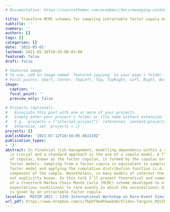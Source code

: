```yaml
---
# Documentation: https://sourcethemes.com/academic/docs/managing-content/

title: Transform MCMC schemes for sampling intractable factor copula models
subtitle: ''
summary: ''
authors: []
tags: []
categories: []
date: '2021-05-01'
lastmod: 2021-05-18T10:35:08-03:00
featured: false
draft: false

# Featured image
# To use, add an image named `featured.jpg/png` to your page's folder.
# Focal points: Smart, Center, TopLeft, Top, TopRight, Left, Right, BottomLeft, Bottom, BottomRight.
image:
  caption: ''
  focal_point: ''
  preview_only: false

# Projects (optional).
#   Associate this post with one or more of your projects.
#   Simply enter your project's folder or file name without extension.
#   E.g. `projects = ["internal-project"]` references `content/project/deep-learning/index.md`.
#   Otherwise, set `projects = []`.
projects: []
publishDate: '2021-07-12T18:16:05.463210Z'
publication_types:
- '2'
abstract: In financial risk management, modelling dependency within a random vector
  is crucial and a standard approach is the use of a copula model. A flexible family
  of copulas, known as the factor copulas, is formed by the copulas extracted from
  factor models. Sampling from a factor copula is equivalent to sampling from the
  factor model and applying the cumulative distribution function (c.d.f.) to each
  component of the sample. Nonetheless, in many models of interest the c.d.f.'s are
  not explicitly known. In this talk I'll present theoretical and numerical properties
  of a transform Markov Chain Monte Carlo (MCMC) scheme developed to efficiently compute
  expectations conditional to rare events in which the unconditional distribution
  is given by an intractable factor copula.
location: 'RESIM 2021 : 13th International Workshop on Rare-Event Simulation'
url_pdf: https://www.dropbox.com/s/7bphf9w4h5wobdd/Slides-Targino_RESIM-May2021.pdf?dl=0
---
```

